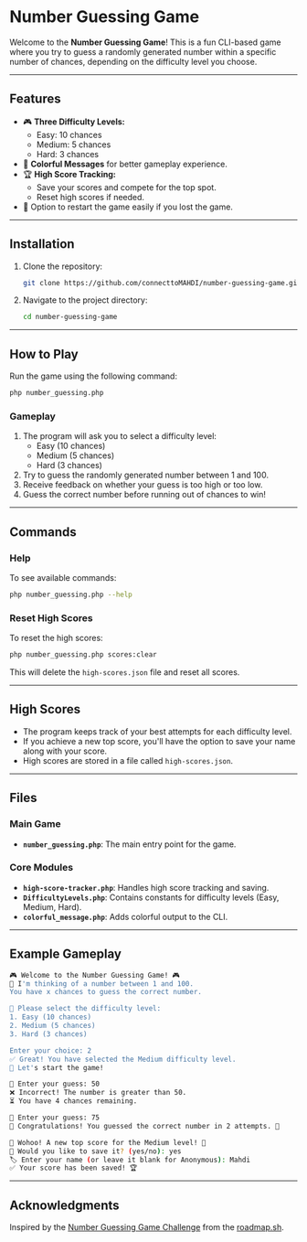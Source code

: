 # Number Guessing Game

Welcome to the **Number Guessing Game**! This is a fun CLI-based game where you try to guess a randomly generated number within a specific number of chances, depending on the difficulty level you choose.

---

## Features

- 🎮 **Three Difficulty Levels:**
  - Easy: 10 chances
  - Medium: 5 chances
  - Hard: 3 chances
- 🌈 **Colorful Messages** for better gameplay experience.
- 🏆 **High Score Tracking:**
  - Save your scores and compete for the top spot.
  - Reset high scores if needed.
- 🔁 Option to restart the game easily if you lost the game. 

---

## Installation

1. Clone the repository:
   ```bash
   git clone https://github.com/connecttoMAHDI/number-guessing-game.git
   ```
2. Navigate to the project directory:
   ```bash
   cd number-guessing-game
   ```

---

## How to Play

Run the game using the following command:

```bash
php number_guessing.php
```

### Gameplay

1. The program will ask you to select a difficulty level:
   - Easy (10 chances)
   - Medium (5 chances)
   - Hard (3 chances)
2. Try to guess the randomly generated number between 1 and 100.
3. Receive feedback on whether your guess is too high or too low.
4. Guess the correct number before running out of chances to win!

---

## Commands

### Help

To see available commands:

```bash
php number_guessing.php --help
```

### Reset High Scores

To reset the high scores:

```bash
php number_guessing.php scores:clear
```

This will delete the `high-scores.json` file and reset all scores.

---

## High Scores

- The program keeps track of your best attempts for each difficulty level.
- If you achieve a new top score, you'll have the option to save your name along with your score.
- High scores are stored in a file called `high-scores.json`.

---

## Files

### Main Game

- **`number_guessing.php`**: The main entry point for the game.

### Core Modules

- **`high-score-tracker.php`**: Handles high score tracking and saving.
- **`DifficultyLevels.php`**: Contains constants for difficulty levels (Easy, Medium, Hard).
- **`colorful_message.php`**: Adds colorful output to the CLI.

---

## Example Gameplay

```bash
🎮 Welcome to the Number Guessing Game! 🎮
🤔 I'm thinking of a number between 1 and 100.
You have x chances to guess the correct number.

🌟 Please select the difficulty level:
1. Easy (10 chances)
2. Medium (5 chances)
3. Hard (3 chances)

Enter your choice: 2
✅ Great! You have selected the Medium difficulty level.
🚀 Let's start the game!

🔢 Enter your guess: 50
❌ Incorrect! The number is greater than 50.
⏳ You have 4 chances remaining.

🔢 Enter your guess: 75
🎉 Congratulations! You guessed the correct number in 2 attempts. 🎉

🎉 Wohoo! A new top score for the Medium level! 🎉
💾 Would you like to save it? (yes/no): yes
🏷️ Enter your name (or leave it blank for Anonymous): Mahdi
✅ Your score has been saved! 🏆
```

---

## Acknowledgments

Inspired by the [Number Guessing Game Challenge](https://roadmap.sh/projects/number-guessing-game) from the [roadmap.sh](https://roadmap.sh/).

